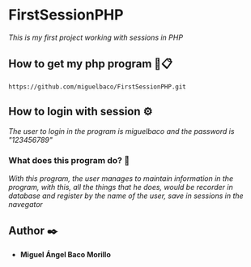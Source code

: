 # FirstSessionPHP

_This is my first project working with sessions in PHP_

## How to get my php program 🚀📋

```
https://github.com/miguelbaco/FirstSessionPHP.git
```

## How to login with session ⚙️

_The user to login in the program is miguelbaco and the password is "123456789"_

### What does this program do? 🔩

_With this program, the user manages to maintain information in the program, with this, all the things that he does, would be recorder in database and register by the name of the user, save in sessions in the navegator_

## Author ✒️

* **Miguel Ángel Baco Morillo**
